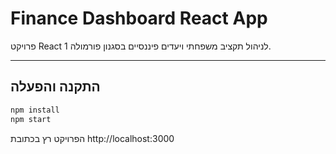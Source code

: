 
# Finance Dashboard React App

פרויקט React לניהול תקציב משפחתי ויעדים פיננסיים בסגנון פורמולה 1.

---

## התקנה והפעלה

```bash
npm install
npm start
```

הפרויקט רץ בכתובת http://localhost:3000
